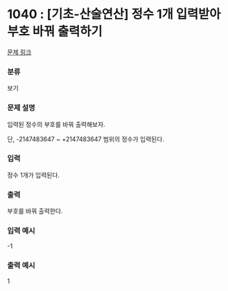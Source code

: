 # 1040 : [기초-산술연산] 정수 1개 입력받아 부호 바꿔 출력하기

[문제 링크](https://www.codeup.kr/problem.php?id=1040)

### 분류

보기

### 문제 설명

<p>입력된 정수의 부호를 바꿔 출력해보자.</p>
<p>단, -2147483647 ~ +2147483647 범위의 정수가 입력된다.</p>

### 입력

<p>정수 1개가 입력된다.</p>

### 출력

<p>부호를 바꿔 출력한다.</p>

### 입력 예시

<p>-1</p>

### 출력 예시

<p>1</p>
